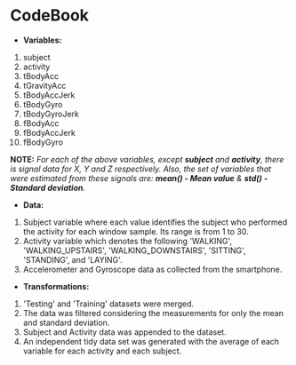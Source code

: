 # CodeBook

- **Variables:**
1. subject
2. activity
3. tBodyAcc
4. tGravityAcc
5. tBodyAccJerk
6. tBodyGyro
7. tBodyGyroJerk
8. fBodyAcc
9. fBodyAccJerk
10. fBodyGyro
  
**NOTE:** *For each of the above variables, except **subject** and **activity**, there is signal data for X, Y and Z respectively.
Also, the set of variables that were estimated from these signals are: **mean() - Mean value** & **std() - Standard deviation**.*

- **Data:**
1. Subject variable where each value identifies the subject who performed the activity for each window sample. Its range is from 1 to 30.
2. Activity variable which denotes the following 'WALKING', 'WALKING_UPSTAIRS', 'WALKING_DOWNSTAIRS', 'SITTING', 'STANDING', and 'LAYING'.
3. Accelerometer and Gyroscope data as collected from the smartphone.

- **Transformations:**
1. 'Testing' and 'Training' datasets were merged.
2. The data was filtered considering the measurements for only the mean and standard deviation.
3. Subject and Activity data was appended to the dataset.
4. An independent tidy data set was generated with the average of each variable for each activity and each subject.
